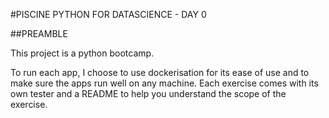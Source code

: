 #PISCINE PYTHON FOR DATASCIENCE - DAY 0

##PREAMBLE

This project is a python bootcamp.

To run each app, I choose to use dockerisation for its ease of use and to make sure the apps run well on any machine.
Each exercise comes with its own tester and a README to help you understand the scope of the exercise.

